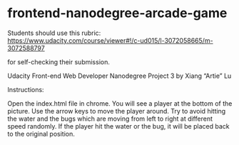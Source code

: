 frontend-nanodegree-arcade-game
===============================

Students should use this rubric: https://www.udacity.com/course/viewer#!/c-ud015/l-3072058665/m-3072588797

for self-checking their submission.

Udacity Front-end Web Developer Nanodegree Project 3 by Xiang “Artie” Lu




Instructions:

Open the index.html file in chrome. You will see a player at the bottom of the picture.
Use the arrow keys to move the player around. Try to avoid hitting the water and the bugs which are moving from left to right at different speed randomly. 
If the player hit the water or the bug, it will be placed back to the original position. 
